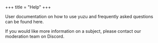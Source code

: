 +++
title = "Help"
+++

User documentation on how to use yuzu and frequently asked questions can be found here. 

If you would like more information on a subject, please contact our moderation team on Discord.

